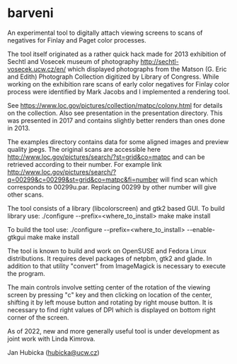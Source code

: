 # barveni
An experimental tool to digitally attach viewing screens to scans of negatives
for Finlay and Paget color processes.

The tool itself originated as a rather quick hack made for 2013 exhibition of
Sechtl and Vosecek museum of photography
  http://sechtl-vosecek.ucw.cz/en/
which displayed photographs from the Matson (G. Eric and Edith) Photograph
Collection digitized by Library of Congress.  While working on the exhibition
rare scans of early color negatives for Finlay color process were identified by
Mark Jacobs and I implemented a rendering tool.

See https://www.loc.gov/pictures/collection/matpc/colony.html for details on
the collection.  Also see presentation in the presentation directory. This was
presented in 2017 and contains slightly better renders than ones done in 2013.

The examples directory contains data for some aligned images and preview
quality jpegs.  The original scans are accessible here
http://www.loc.gov/pictures/search/?st=grid&co=matpc and can be retrieved
according to their number.  For example link
 http://www.loc.gov/pictures/search/?q=00299&c=00299&st=grid&co=matpc&fi=number
will find scan which corresponds to 00299u.par. Replacing 00299 by other number
will give other scans.

The tool consists of a library (libcolorscreen) and gtk2 based GUI. To build
library use:
 ./configure --prefix=<where_to_install>
 make
 make install

To build the tool use:
 ./configure --prefix=<where_to_install> --enable-gtkgui
 make
 make install

The tool is known to build and work on OpenSUSE and Fedora Linux distributions.
It requires devel packages of netpbm, gtk2 and glade.  In addition to that utility
"convert" from ImageMagick is necessary to execute the program. 

The main controls involve setting center of the rotation of the viewing screen
by pressing "c" key and then clicking on location of the center, shifting it by
left mouse button and rotating by right mouse button.  It is necessary to find
right values of DPI which is displayed on bottom right corner of the screen.

As of 2022, new and more generally useful tool is under development as joint
work with Linda Kimrova.

Jan Hubicka (hubicka@ucw.cz)
